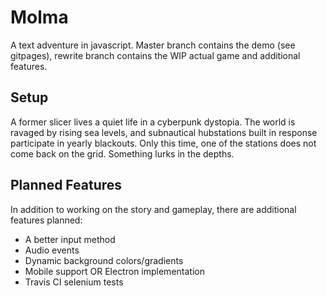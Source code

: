 # Molma

A text adventure in javascript. Master branch contains the demo (see gitpages), rewrite branch contains the WIP actual game and additional features.

## Setup
A former slicer lives a quiet life in a cyberpunk dystopia. The world is ravaged by rising sea levels, and subnautical hubstations built in response participate in yearly blackouts. Only this time, one of the stations does not come back on the grid. Something lurks in the depths.

## Planned Features

In addition to working on the story and gameplay, there are additional features planned:

* A better input method
* Audio events
* Dynamic background colors/gradients
* Mobile support OR Electron implementation
* Travis CI selenium tests